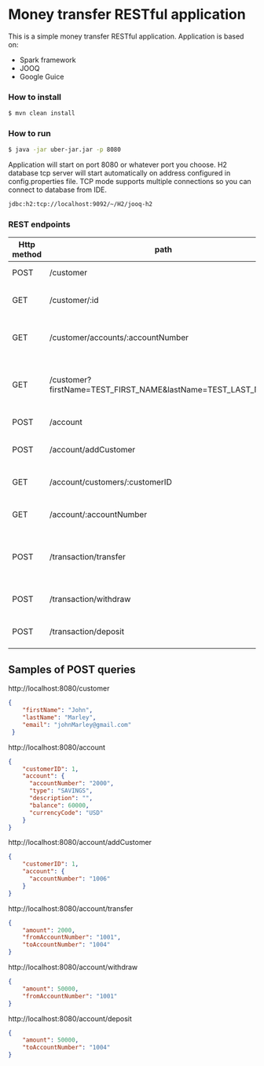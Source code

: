 # Money transfer RESTful application 

This is a simple money transfer RESTful application.
Application is based on:
  - Spark framework
  - JOOQ
  - Google Guice
### How to install
```sh
$ mvn clean install
```
### How to run
```sh
$ java -jar uber-jar.jar -p 8080
```

Application will start on port 8080 or whatever port you choose. H2 database tcp server will start automatically on address configured in config.properties file.
TCP mode supports multiple connections so you can connect to database from IDE.
```sh
jdbc:h2:tcp://localhost:9092/~/H2/jooq-h2
```


### REST endpoints
| Http method | path |Comment|
| ------ | ------ |------|
| POST | /customer | Create a customer
| GET | /customer/:id | Get the customer by ID
| GET | /customer/accounts/:accountNumber | Get all customers by account number
| GET | /customer?firstName=TEST_FIRST_NAME&lastName=TEST_LAST_NAME | Get customers by first and last name
| POST | /account | Create account
| POST | /account/addCustomer | Add customer to account
| GET | /account/customers/:customerID | Get all customer's accounts
| GET | /account/:accountNumber | Get account details
| POST | /transaction/transfer | Transfer funds from one account to another
| POST | /transaction/withdraw | Withdraw funds from account
| POST | /transaction/deposit | Deposit funds to account

## Samples of POST queries
http://localhost:8080/customer
```json
{
    "firstName": "John",
    "lastName": "Marley",
    "email": "johnMarley@gmail.com"
 }
```
http://localhost:8080/account
```json
{
    "customerID": 1,
    "account": {
      "accountNumber": "2000",
      "type": "SAVINGS",
      "description": "",
      "balance": 60000,
      "currencyCode": "USD"
    }
}
```
http://localhost:8080/account/addCustomer
```json
{
    "customerID": 1,
    "account": {
      "accountNumber": "1006"
    }
}
```
http://localhost:8080/account/transfer
```json
{
    "amount": 2000,
    "fromAccountNumber": "1001",
    "toAccountNumber": "1004"
}
```
http://localhost:8080/account/withdraw
```json
{
    "amount": 50000,
    "fromAccountNumber": "1001"
}
```
http://localhost:8080/account/deposit
```json
{
    "amount": 50000,
    "toAccountNumber": "1004"
}
```

